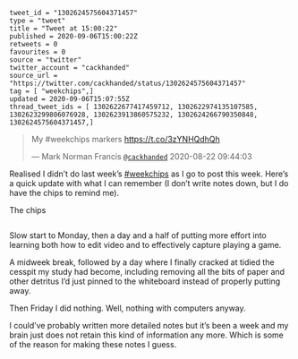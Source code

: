 ```
tweet_id = "1302624575604371457"
type = "tweet"
title = "Tweet at 15:00:22"
published = 2020-09-06T15:00:22Z
retweets = 0
favourites = 0
source = "twitter"
twitter_account = "cackhanded"
source_url = "https://twitter.com/cackhanded/status/1302624575604371457"
tag = [ "weekchips",]
updated = 2020-09-06T15:07:55Z
thread_tweet_ids = [ 1302622677417459712, 1302622974135107585, 1302623299806076928, 1302623913860575232, 1302624266790350848, 1302624575604371457,]
```

> My #weekchips markers https://t.co/3zYNHQdhQh
> 
> — Mark Norman Francis [`@cackhanded`](https://twitter.com/cackhanded/status/1297107256354504704) 2020-08-22 09:44:03

Realised I didn’t do last week’s [#weekchips](/tags/weekchips/) as I go to post this week. Here’s a quick update with what I can remember (I don’t write notes down, but I do have the chips to remind me). 

The chips

<p class='image'><img src='http://mnf.m17s.net/2020/09/06/EhPYrHHWsAABdlG.jpg' alt=''></p>

Slow start to Monday, then a day and a half of putting more effort into learning both how to edit video and to effectively capture playing a game.

A midweek break, followed by a day where I finally cracked at tidied the cesspit my study had become, including removing all the bits of paper and other detritus I’d just pinned to the whiteboard instead of properly putting away.

Then Friday I did nothing. Well, nothing with computers anyway.

I could’ve probably written more detailed notes but it’s been a week and my brain just does not retain this kind of information any more. Which is some of the reason for making these notes I guess.

